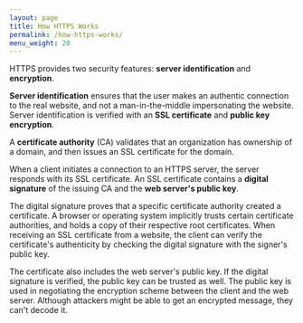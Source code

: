 ```yaml
---
layout: page
title: How HTTPS Works
permalink: /how-https-works/
menu_weight: 20
---
```


HTTPS provides two security features: **server identification** and **encryption**.

**Server identification** ensures that the user makes an authentic connection to the real website, and not a man-in-the-middle impersonating the website. Server identification is verified with an **SSL certificate** and **public key encryption**.

A **certificate authority** (CA) validates that an organization has ownership of a domain, and then issues an SSL certificate for the domain.

When a client initiates a connection to an HTTPS server, the server responds with its SSL certificate. An SSL certificate contains a **digital signature** of the issuing CA and the **web server's public key**.

The digital signature proves that a specific certificate authority created a certificate. A browser or operating system implicitly trusts certain certificate authorities, and holds a copy of their respective root certificates. When receiving an SSL certificate from a website, the client can verify the certificate's authenticity by checking the digital signature with the signer's public key.

The certificate also includes the web server's public key. If the digital signature is verified, the public key can be trusted as well. The public key is used in negotiating the encryption scheme between the client and the web server. Although attackers might be able to get an encrypted message, they can't decode it.